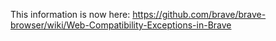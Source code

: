 This information is now here: https://github.com/brave/brave-browser/wiki/Web-Compatibility-Exceptions-in-Brave